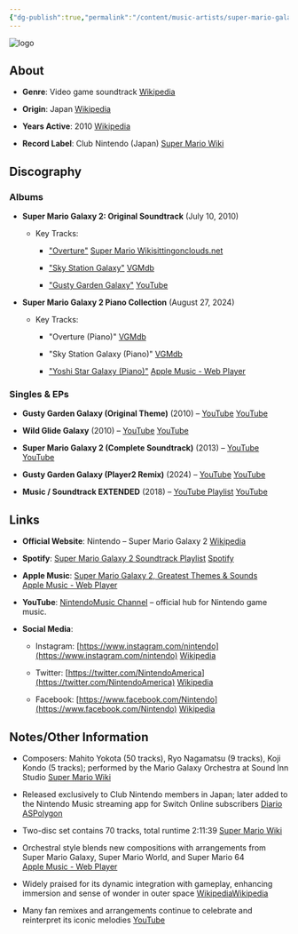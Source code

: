```yaml
---
{"dg-publish":true,"permalink":"/content/music-artists/super-mario-galaxy-2-music/","tags":["#MusicArtist"],"noteIcon":"","created":"2025-04-28T16:45:25.364+02:00","updated":"2025-04-28T17:00:58.778+02:00"}
---
```



<img src="/img/MALOGO/SMG2.png" alt="logo" class="round-img round-img-100">

## About

- **Genre**: Video game soundtrack [Wikipedia](https://en.wikipedia.org/wiki/Super_Mario_Galaxy_2)
    
- **Origin**: Japan [Wikipedia](https://en.wikipedia.org/wiki/Super_Mario_Galaxy_2)
    
- **Years Active**: 2010 [Wikipedia](https://en.wikipedia.org/wiki/Super_Mario_Galaxy_2)
    
- **Record Label**: Club Nintendo (Japan) [Super Mario Wiki](https://www.mariowiki.com/Super_Mario_Galaxy_2_Original_Soundtrack?utm_source=chatgpt.com)
    

## Discography

### Albums

- **Super Mario Galaxy 2: Original Soundtrack** (July 10, 2010)
    
    - Key Tracks:
        
        - ["Overture"](https://www.youtube.com/watch?v=0LDGkUkTJtM) [Super Mario Wiki](https://www.mariowiki.com/Super_Mario_Galaxy_2_Original_Soundtrack?utm_source=chatgpt.com)[sittingonclouds.net](https://www.sittingonclouds.net/album/1185?utm_source=chatgpt.com)
            
        - ["Sky Station Galaxy"](https://www.youtube.com/playlist?list=PLxY0LtQ5wrbGMlzpEpguwxvaP7VjvIZJe&index=5) [VGMdb](https://vgmdb.net/album/142365?utm_source=chatgpt.com)
            
        - ["Gusty Garden Galaxy"](https://www.youtube.com/watch?v=KHdOSj6ObJg) [YouTube](https://www.youtube.com/watch?v=KHdOSj6ObJg&utm_source=chatgpt.com)
            
- **Super Mario Galaxy 2 Piano Collection** (August 27, 2024)
    
    - Key Tracks:
        
        - "Overture (Piano)" [VGMdb](https://vgmdb.net/album/142365?utm_source=chatgpt.com)
            
        - "Sky Station Galaxy (Piano)" [VGMdb](https://vgmdb.net/album/142365?utm_source=chatgpt.com)
            
        - ["Yoshi Star Galaxy (Piano)"](https://music.apple.com/us/album/super-mario-galaxy-2-piano-collections/1596199664) [Apple Music - Web Player](https://music.apple.com/us/album/super-mario-galaxy-2-piano-collections/1596199664?utm_source=chatgpt.com)
            

### Singles & EPs

- **Gusty Garden Galaxy (Original Theme)** (2010) – [YouTube](https://www.youtube.com/watch?v=KHdOSj6ObJg) [YouTube](https://www.youtube.com/watch?v=KHdOSj6ObJg&utm_source=chatgpt.com)
    
- **Wild Glide Galaxy** (2010) – [YouTube](https://www.youtube.com/watch?v=q3huxouoXZ0) [YouTube](https://www.youtube.com/watch?v=q3huxouoXZ0&utm_source=chatgpt.com)
    
- **Super Mario Galaxy 2 (Complete Soundtrack)** (2013) – [YouTube](https://www.youtube.com/watch?v=6STuGgwEk_4) [YouTube](https://www.youtube.com/watch?v=6STuGgwEk_4&utm_source=chatgpt.com)
    
- **Gusty Garden Galaxy (Player2 Remix)** (2024) – [YouTube](https://www.youtube.com/watch?v=1p-WbbndHiM) [YouTube](https://m.youtube.com/watch?v=1p-WbbndHiM&utm_source=chatgpt.com)
    
- **Music / Soundtrack EXTENDED** (2018) – [YouTube Playlist](https://www.youtube.com/playlist?list=PLxY0LtQ5wrbGMlzpEpguwxvaP7VjvIZJe) [YouTube](https://www.youtube.com/playlist?list=PLxY0LtQ5wrbGMlzpEpguwxvaP7VjvIZJe&utm_source=chatgpt.com)
    

## Links

- **Official Website**: Nintendo – Super Mario Galaxy 2 [Wikipedia](https://en.wikipedia.org/wiki/Super_Mario_Galaxy_2)
    
- **Spotify**: [Super Mario Galaxy 2 Soundtrack Playlist](https://open.spotify.com/playlist/6LzEb8czWiDRhEIHXkrXHL) [Spotify](https://open.spotify.com/playlist/6LzEb8czWiDRhEIHXkrXHL?utm_source=chatgpt.com)
    
- **Apple Music**: [Super Mario Galaxy 2, Greatest Themes & Sounds](https://music.apple.com/us/album/super-mario-galaxy-2-greatest-themes-sounds/1525840020) [Apple Music - Web Player](https://music.apple.com/us/album/super-mario-galaxy-2-greatest-themes-sounds/1525840020?utm_source=chatgpt.com)
    
- **YouTube**: [NintendoMusic Channel](https://www.youtube.com/c/NintendoMusic) – official hub for Nintendo game music.
    
- **Social Media**:
    
    - Instagram: [https://www.instagram.com/nintendo](https://www.instagram.com/nintendo) [Wikipedia](https://en.wikipedia.org/wiki/Super_Mario_Galaxy_2)
        
    - Twitter: [https://twitter.com/NintendoAmerica](https://twitter.com/NintendoAmerica) [Wikipedia](https://en.wikipedia.org/wiki/Super_Mario_Galaxy_2)
        
    - Facebook: [https://www.facebook.com/Nintendo](https://www.facebook.com/Nintendo) [Wikipedia](https://en.wikipedia.org/wiki/Super_Mario_Galaxy_2)
        

## Notes/Other Information

- Composers: Mahito Yokota (50 tracks), Ryo Nagamatsu (9 tracks), Koji Kondo (5 tracks); performed by the Mario Galaxy Orchestra at Sound Inn Studio [Super Mario Wiki](https://www.mariowiki.com/Super_Mario_Galaxy_2_Original_Soundtrack?utm_source=chatgpt.com)
    
- Released exclusively to Club Nintendo members in Japan; later added to the Nintendo Music streaming app for Switch Online subscribers [Diario AS](https://as.com/meristation/noticias/todas-las-canciones-de-nintendo-music-decenas-de-horas-de-musica-de-todas-las-generaciones-de-nintendo-n/?utm_source=chatgpt.com)[Polygon](https://www.polygon.com/news/472881/nintendo-music-app-android-ios?utm_source=chatgpt.com)
    
- Two-disc set contains 70 tracks, total runtime 2:11:39 [Super Mario Wiki](https://www.mariowiki.com/Super_Mario_Galaxy_2_Original_Soundtrack?utm_source=chatgpt.com)
    
- Orchestral style blends new compositions with arrangements from Super Mario Galaxy, Super Mario World, and Super Mario 64 [Apple Music - Web Player](https://music.apple.com/gb/album/starship-mario-from-super-mario-galaxy-2-feat-nathan/1680043013?utm_source=chatgpt.com)
    
- Widely praised for its dynamic integration with gameplay, enhancing immersion and sense of wonder in outer space [Wikipedia](https://en.wikipedia.org/wiki/Super_Mario_Galaxy_2)[Wikipedia](https://en.wikipedia.org/wiki/Super_Mario_Galaxy_2?utm_source=chatgpt.com)
    
- Many fan remixes and arrangements continue to celebrate and reinterpret its iconic melodies [YouTube](https://m.youtube.com/watch?v=1p-WbbndHiM&utm_source=chatgpt.com)